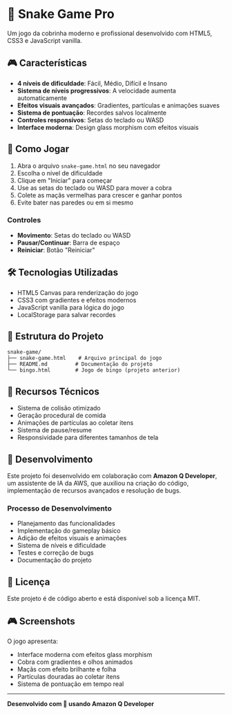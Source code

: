# 🐍 Snake Game Pro

Um jogo da cobrinha moderno e profissional desenvolvido com HTML5, CSS3 e JavaScript vanilla.

## 🎮 Características

- **4 níveis de dificuldade**: Fácil, Médio, Difícil e Insano
- **Sistema de níveis progressivos**: A velocidade aumenta automaticamente
- **Efeitos visuais avançados**: Gradientes, partículas e animações suaves
- **Sistema de pontuação**: Recordes salvos localmente
- **Controles responsivos**: Setas do teclado ou WASD
- **Interface moderna**: Design glass morphism com efeitos visuais

## 🚀 Como Jogar

1. Abra o arquivo `snake-game.html` no seu navegador
2. Escolha o nível de dificuldade
3. Clique em "Iniciar" para começar
4. Use as setas do teclado ou WASD para mover a cobra
5. Colete as maçãs vermelhas para crescer e ganhar pontos
6. Evite bater nas paredes ou em si mesmo

### Controles
- **Movimento**: Setas do teclado ou WASD
- **Pausar/Continuar**: Barra de espaço
- **Reiniciar**: Botão "Reiniciar"

## 🛠️ Tecnologias Utilizadas

- HTML5 Canvas para renderização do jogo
- CSS3 com gradientes e efeitos modernos
- JavaScript vanilla para lógica do jogo
- LocalStorage para salvar recordes

## 📁 Estrutura do Projeto

```
snake-game/
├── snake-game.html    # Arquivo principal do jogo
├── README.md         # Documentação do projeto
└── bingo.html        # Jogo de bingo (projeto anterior)
```

## 🎯 Recursos Técnicos

- Sistema de colisão otimizado
- Geração procedural de comida
- Animações de partículas ao coletar itens
- Sistema de pause/resume
- Responsividade para diferentes tamanhos de tela

## 🤝 Desenvolvimento

Este projeto foi desenvolvido em colaboração com **Amazon Q Developer**, um assistente de IA da AWS, que auxiliou na criação do código, implementação de recursos avançados e resolução de bugs.

### Processo de Desenvolvimento
- Planejamento das funcionalidades
- Implementação do gameplay básico
- Adição de efeitos visuais e animações
- Sistema de níveis e dificuldade
- Testes e correção de bugs
- Documentação do projeto

## 📝 Licença

Este projeto é de código aberto e está disponível sob a licença MIT.

## 🎮 Screenshots

O jogo apresenta:
- Interface moderna com efeitos glass morphism
- Cobra com gradientes e olhos animados
- Maçãs com efeito brilhante e folha
- Partículas douradas ao coletar itens
- Sistema de pontuação em tempo real

---

**Desenvolvido com 💚 usando Amazon Q Developer**